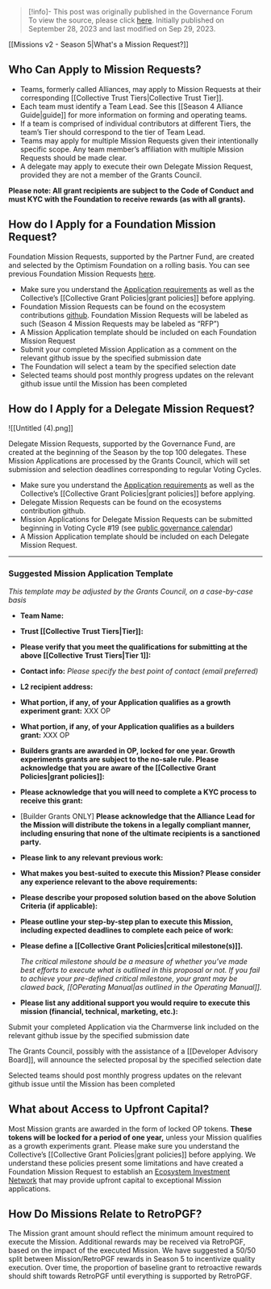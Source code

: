 > [!info]- This post was originally published in the Governance Forum
> To view the source, please click [here](https://gov.optimism.io/t/applicant-guide-how-to-submit-a-mission-application/6899). Initially published on September 28, 2023 and last modified on Sep 29, 2023.

<span class="notvisible"></span>
[[Missions v2 - Season 5|What's a Mission Request?]]

## Who Can Apply to Mission Requests?

- Teams, formerly called Alliances, may apply to Mission Requests at their corresponding [[Collective Trust Tiers|Collective Trust Tier]].
- Each team must identify a Team Lead. See this [[Season 4 Alliance Guide|guide]] for more information on forming and operating teams.
- If a team is comprised of individual contributors at different Tiers, the team’s Tier should correspond to the tier of Team Lead.
- Teams may apply for multiple Mission Requests given their intentionally specific scope. Any team member’s affiliation with multiple Mission Requests should be made clear.
- A delegate may apply to execute their own Delegate Mission Request, provided they are not a member of the Grants Council.

**Please note: All grant recipients are subject to the Code of Conduct and must KYC with the Foundation to receive rewards (as with all grants).**

## How do I Apply for a Foundation Mission Request?

Foundation Mission Requests, supported by the Partner Fund, are created and selected by the Optimism Foundation on a rolling basis. You can see previous Foundation Mission Requests [here](https://github.com/orgs/ethereum-optimism/projects/31/views/1).

- Make sure you understand the [Application requirements](https://www.notion.so/Mission-v2-reviewed-b164f34b485b4cfeafbec8e14ad3f75c?pvs=21) as well as the Collective’s [[Collective Grant Policies|grant policies]] before applying.
- Foundation Mission Requests can be found on the ecosystem contributions [github](https://github.com/ethereum-optimism/ecosystem-contributions/issues?q=is%3Aissue+is%3Aopen+RFP). Foundation Mission Requests will be labeled as such (Season 4 Mission Requests may be labeled as “RFP”)
- A Mission Application template should be included on each Foundation Mission Request
- Submit your completed Mission Application as a comment on the relevant github issue by the specified submission date
- The Foundation will select a team by the specified selection date
- Selected teams should post monthly progress updates on the relevant github issue until the Mission has been completed

## How do I Apply for a Delegate Mission Request?

![[Untitled (4).png]]

Delegate Mission Requests, supported by the Governance Fund, are created at the beginning of the Season by the top 100 delegates. These Mission Applications are processed by the Grants Council, which will set submission and selection deadlines corresponding to regular Voting Cycles.

- Make sure you understand the [Application requirements](https://www.notion.so/Mission-v2-reviewed-b164f34b485b4cfeafbec8e14ad3f75c?pvs=21) as well as the Collective’s [[Collective Grant Policies|grant policies]] before applying.
- Delegate Mission Requests can be found on the ecosystems contribution github.
- Mission Applications for Delegate Mission Requests can be submitted beginning in Voting Cycle #19 (see [public governance calendar](https://calendar.google.com/calendar/u/0/r?cid=Y19mbm10Z3VoNm5vbzZxZ2JuaTJncGVyaWQ0a0Bncm91cC5jYWxlbmRhci5nb29nbGUuY29t))
- A Mission Application template should be included on each Delegate Mission Request.

---

### Suggested Mission **Application Template**

_This template may be adjusted by the Grants Council, on a case-by-case basis_

- **Team Name:**
    
- **Trust [[Collective Trust Tiers|Tier]]:**
    
- **Please verify that you meet the qualifications for submitting at the above [[Collective Trust Tiers|Tier 1]]:**
    
- **Contact info:** _Please specify the best point of contact (email preferred)_
    
- **L2 recipient address:**
    
- **What portion, if any, of your Application qualifies as a growth experiment grant:** XXX OP
    
- **What portion, if any, of your Application qualifies as a builders grant:** XXX OP
    
- **Builders grants are awarded in OP, locked for one year. Growth experiments grants are subject to the no-sale rule. Please acknowledge that you are aware of the [[Collective Grant Policies|grant policies]]:**
    
- **Please acknowledge that you will need to complete a KYC process to receive this grant:**
    
- [Builder Grants ONLY] **Please acknowledge that the Alliance Lead for the Mission will distribute the tokens in a legally compliant manner, including ensuring that none of the ultimate recipients is a sanctioned party.**
    
- **Please link to any relevant previous work:**
    
- **What makes you best-suited to execute this Mission? Please consider any experience relevant to the above requirements:**
    
- **Please describe your proposed solution based on the above Solution Criteria (if applicable):**
    
- **Please outline your step-by-step plan to execute this Mission, including expected deadlines to complete each peice of work:**
    
- **Please define a [[Collective Grant Policies|critical milestone(s)]].**
    
    _The critical milestone should be a measure of whether you’ve made best efforts to execute what is outlined in this proposal or not. If you fail to achieve your pre-defined critical milestone, your grant may be clawed back, [[OPerating Manual|as outlined in the Operating Manual]]._
    
- **Please list any additional support you would require to execute this mission (financial, technical, marketing, etc.):**
    

Submit your completed Application via the Charmverse link included on the relevant github issue by the specified submission date

The Grants Council, possibly with the assistance of a [[Developer Advisory Board]], will announce the selected proposal by the specified selection date

Selected teams should post monthly progress updates on the relevant github issue until the Mission has been completed

## What about Access to Upfront Capital?

Most Mission grants are awarded in the form of locked OP tokens. **These tokens will be locked for a period of one year,** unless your Mission qualifies as a growth experiments grant. Please make sure you understand the Collective’s [[Collective Grant Policies|grant policies]] before applying. We understand these policies present some limitations and have created a Foundation Mission Request to establish an [Ecosystem Investment Network](https://github.com/ethereum-optimism/ecosystem-contributions/issues/110) that may provide upfront capital to exceptional Mission applications.

## How Do Missions Relate to RetroPGF?

The Mission grant amount should reflect the minimum amount required to execute the Mission. Additional rewards may be received via RetroPGF, based on the impact of the executed Mission. We have suggested a 50/50 split between Mission/RetroPGF rewards in Season 5 to incentivize quality execution. Over time, the proportion of baseline grant to retroactive rewards should shift towards RetroPGF until everything is supported by RetroPGF.